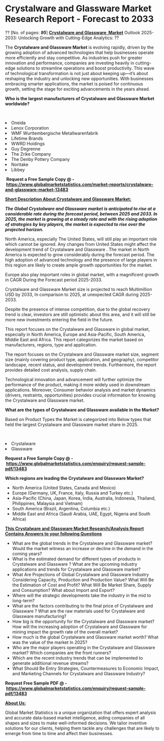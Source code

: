 <H1>Crystalware and Glassware Market Research Report - Forecast to 2033</H1><p>?? [No. of pages:&nbsp;<strong><em>95</em></strong>]&nbsp;<strong><a href="https://www.globalmarketstatistics.com/market-reports/crystalware-and-glassware-market-13483">Crystalware and Glassware &nbsp;Market</a></strong>&nbsp;Outlook 2025-2033: Unlocking Growth with Cutting-Edge Analytics: ??</p><p>The <strong>Crystalware and Glassware Market</strong> is evolving rapidly, driven by the growing adoption of advanced technologies that help businesses operate more efficiently and stay competitive. As industries push for greater innovation and performance, companies are investing heavily in cutting-edge solutions to streamline operations and boost productivity. This wave of technological transformation is not just about keeping up&mdash;it&rsquo;s about reshaping the industry and unlocking new opportunities. With businesses embracing smarter applications, the market is poised for continuous growth, setting the stage for exciting advancements in the years ahead.</p><p><strong>Who is the largest manufacturers of Crystalware and Glassware Market worldwide?</strong></p><p>&nbsp;<li>Oneida<li> Lenox Corporation<li> WMF Wurttembergische Metallwarenfabrik<li> Lifetime Brands<li> WWRD Holdings<li> Guy Degrenne<li> The Zrike Company<li> The Denby Pottery Company<li> Noritake<li> Libbey</p><p>&nbsp;<strong>Request a Free Sample Copy @ -&nbsp;<a href="https://www.globalmarketstatistics.com/market-reports/crystalware-and-glassware-market-13483">https://www.globalmarketstatistics.com/market-reports/crystalware-and-glassware-market-13483</a></strong></p><p><strong><u>Short Description About Crystalware and Glassware Market:</u></strong></p><p><strong><em>The Global Crystalware and Glassware market is anticipated to rise at a considerable rate during the forecast period, between 2025 and 2033. In 2025, the market is growing at a steady rate and with the rising adoption of strategies by key players, the market is expected to rise over the projected horizon.</em></strong></p><p>North America, especially The United States, will still play an important role which cannot be ignored. Any changes from United States might affect the development trend of Crystalware and Glassware . The market in North America is expected to grow considerably during the forecast period. The high adoption of advanced technology and the presence of large players in this region are likely to create ample growth opportunities for the market.</p><p>Europe also play important roles in global market, with a magnificent growth in CAGR During the Forecast period 2025-2033.</p><p>Crystalware and Glassware Market size is projected to reach Multimillion USD by 2033, In comparison to 2025, at unexpected CAGR during 2025-2033.</p><p>Despite the presence of intense competition, due to the global recovery trend is clear, investors are still optimistic about this area, and it will still be more new investments entering the field in the future.</p><p>This report focuses on the Crystalware and Glassware in global market, especially in North America, Europe and Asia-Pacific, South America, Middle East and Africa. This report categorizes the market based on manufacturers, regions, type and application.</p><p>The report focuses on the Crystalware and Glassware market size, segment size (mainly covering product type, application, and geography), competitor landscape, recent status, and development trends. Furthermore, the report provides detailed cost analysis, supply chain.</p><p>Technological innovation and advancement will further optimize the performance of the product, making it more widely used in downstream applications. Moreover, Consumer behavior analysis and market dynamics (drivers, restraints, opportunities) provides crucial information for knowing the Crystalware and Glassware market.</p><p><strong>What are the types of Crystalware and Glassware available in the Market?</strong></p><p>Based on Product Types the Market is categorized into Below types that held the largest Crystalware and Glassware market share in 2025.</p><p>&nbsp;<li>Crystalware<li> Glassware&nbsp;</p><p><strong>Request a Free Sample Copy @ -&nbsp;<a href="https://www.globalmarketstatistics.com/enquiry/request-sample-pdf/13483">https://www.globalmarketstatistics.com/enquiry/request-sample-pdf/13483</a></strong></p><p><strong>Which regions are leading the Crystalware and Glassware Market?</strong></p><ul><li>North America (United States, Canada and Mexico)</li><li>Europe (Germany, UK, France, Italy, Russia and Turkey etc.)</li><li>Asia-Pacific (China, Japan, Korea, India, Australia, Indonesia, Thailand, Philippines, Malaysia and Vietnam)</li><li>South America (Brazil, Argentina, Columbia etc.)</li><li>Middle East and Africa (Saudi Arabia, UAE, Egypt, Nigeria and South Africa)</li></ul><p><strong><u>This Crystalware and Glassware Market Research/Analysis Report Contains Answers to your following Questions</u></strong></p><ul><li>What are the global trends in the Crystalware and Glassware market? Would the market witness an increase or decline in the demand in the coming years?</li><li>What is the estimated demand for different types of products in Crystalware and Glassware ? What are the upcoming industry applications and trends for Crystalware and Glassware market?</li><li>What Are Projections of Global Crystalware and Glassware Industry Considering Capacity, Production and Production Value? What Will Be the Estimation of Cost and Profit? What Will Be Market Share, Supply and Consumption? What about Import and Export?</li><li>Where will the strategic developments take the industry in the mid to long-term?</li><li>What are the factors contributing to the final price of Crystalware and Glassware ? What are the raw materials used for Crystalware and Glassware manufacturing?</li><li>How big is the opportunity for the Crystalware and Glassware market? How will the increasing adoption of Crystalware and Glassware for mining impact the growth rate of the overall market?</li><li>How much is the global Crystalware and Glassware market worth? What was the value of the market In 2025?</li><li>Who are the major players operating in the Crystalware and Glassware market? Which companies are the front runners?</li><li>Which are the recent industry trends that can be implemented to generate additional revenue streams?</li><li>What Should Be Entry Strategies, Countermeasures to Economic Impact, and Marketing Channels for Crystalware and Glassware Industry?</li></ul><p><strong>Request Free Sample PDF @ -&nbsp;<a href="https://www.globalmarketstatistics.com/enquiry/request-sample-pdf/13483">https://www.globalmarketstatistics.com/enquiry/request-sample-pdf/13483</a></strong></p><p><strong><u>About Us:</u></strong></p><p>Global Market Statistics&nbsp;is a unique organization that offers expert analysis and accurate data-based market intelligence, aiding companies of all shapes and sizes to make well-informed decisions. We tailor inventive solutions for our clients, helping them tackle any challenges that are likely to emerge from time to time and affect their businesses.</p>
